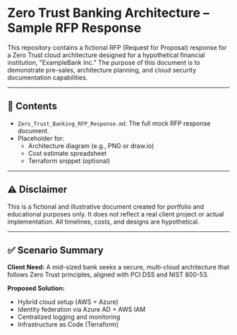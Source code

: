 # Zero Trust Banking Architecture – Sample RFP Response

This repository contains a fictional RFP (Request for Proposal) response for a Zero Trust cloud architecture designed for a hypothetical financial institution, "ExampleBank Inc." The purpose of this document is to demonstrate pre-sales, architecture planning, and cloud security documentation capabilities.

---

## 🧾 Contents

- `Zero_Trust_Banking_RFP_Response.md`: The full mock RFP response document.
- Placeholder for:
  - Architecture diagram (e.g., PNG or draw.io)
  - Cost estimate spreadsheet
  - Terraform snippet (optional)

---

## ⚠️ Disclaimer

This is a fictional and illustrative document created for portfolio and educational purposes only. It does not reflect a real client project or actual implementation. All timelines, costs, and designs are hypothetical.

---

## ✅ Scenario Summary

**Client Need:** A mid-sized bank seeks a secure, multi-cloud architecture that follows Zero Trust principles, aligned with PCI DSS and NIST 800-53.

**Proposed Solution:**
- Hybrid cloud setup (AWS + Azure)
- Identity federation via Azure AD + AWS IAM
- Centralized logging and monitoring
- Infrastructure as Code (Terraform)
